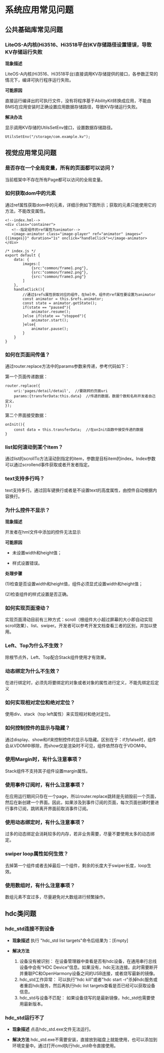 # 系统应用常见问题




## 公共基础库常见问题


### LiteOS-A内核(Hi3516、Hi3518平台)KV存储路径设置错误，导致KV存储运行失败

**现象描述**

LiteOS-A内核(Hi3516、Hi3518平台)直接调用KV存储提供的接口，各参数正常的情况下，编译可执行程序运行失败。

**可能原因**

直接运行编译出的可执行文件，没有将程序基于AbilityKit转换成应用，不能由BMS在应用安装时正确设置应用数据存储路径，导致KV存储运行失败。

**解决办法**

显示调用KV存储的UtilsSetEnv接口，设置数据存储路径。

  
```
UtilsSetEnv("/storage/com.example.kv");
```


## 视觉应用常见问题


### 是否存在一个全局变量，所有的页面都可以访问？

当前框架中不存在所有Page都可以访问的全局变量。


### 如何获取dom中的元素

通过ref属性获取dom中的元素，详细示例如下图所示；获取的元素只能使用它的方法，不能改变属性。

  
```
<!--index.hml-->
<div class="container">
   <!--指定组件的ref属性为animator-->
   <image-animator class="image-player" ref="animator" images="{{images}}" duration="1s" onclick="handleClick"></image-animator>
</div>

/* index.js */
export default {
    data: {
        images:[
            {src:"common/frame1.png"},
            {src:"common/frame2.png"},
            {src:"common/frame3.png"}
        ]
    },
    handleClick(){
        //通过$refs属性获取对应的组件，在hml中，组件的ref属性要设置为animator
        const animator = this.$refs.animator;
        const state = animator.getState();
        if(state == "paused"){
            animator.resume();
        }else if(state == "stopped"){
            animator.start();
        }else{
            animator.pause();
        }
    }
}
```


### 如何在页面间传值？

通过router.replace方法中的params参数来传递，参考代码如下：

第一个页面传递数据：

  
```
router.replace({
    uri:'pages/detail/detail',  //要跳转的页面uri
    params:{transferData:this.data}  //传递的数据，数据个数和名称开发者自己定义，
});
```

第二个界面接受数据：

  
```
onInit(){
    const data = this.transferData;  //在onInit函数中接受传递的数据
}  
```


### list如何滚动到某个item？

通过list的scrollTo方法滚动到指定的item，参数是目标item的index。Index参数可以通过scrollend事件获取或者开发者指定。


### text支持多行吗？

text支持多行。通过回车键换行或者是不设置text的高度属性，由控件自动根据内容换行。


### 为什么控件不显示？

**现象描述**

开发者在hml文件中添加的控件无法显示

**可能原因**

- 未设置width和height值；

- 样式设置错误。

**处理步骤**

(1)检查是否设置width和height值，组件必须显式设置width和height值；

(2)检查组件的样式设置是否正确。


### 如何实现页面滑动？

实现页面滑动目前有三种方式：scroll（根组件大小超过屏幕的大小即自动实现scroll效果）、list、swiper。开发者可以参考开发文档查看三者的区别，并加以使用。


### Left、Top为什么不生效？

除根节点外，Left、Top配合Stack组件使用才有效果。


### 动态绑定为什么不生效？

在进行绑定时，必须先将要绑定的对象或者对象的属性进行定义，不能先绑定后定义


### 如何实现相对定位和绝对定位？

使用div、stack（top left属性）来实现相对和绝对定位。


### 如何控制控件的显示与隐藏？

通过display、show和if来控制控件的显示与隐藏。区别在于：if为false时，组件会从VDOM中移除，而show仅是渲染时不可见，组件依然存在于VDOM中。


### 使用Margin时，有什么注意事项？

Stack组件不支持其子组件设置margin属性。


### 使用事件订阅时，有什么注意事项？

在应用运行期间只存在一个page，所以router.replace跳转是先销毁前一个页面，然后在新创建一个界面。因此，如果涉及到事件订阅的页面，每次页面创建时要进行事件订阅，跳转离开界面前取消事件订阅。


### 使用动态绑定时，有什么注意事项？

过多的动态绑定会消耗较多的内存，若非业务需要，尽量不要使用太多的动态绑定。


### swiper loop属性如何生效？

去掉第一个组件或者去掉最后一个组件，剩余的长度大于swiper长度，loop生效。


### 使用数组时，有什么注意事项？

数组元素不宜过多，尽量避免对大数组进行频繁操作。


## hdc类问题


### hdc_std连接不到设备

- **现象描述**
  执行 "hdc_std list targets"命令后结果为：[Empty]

- **解决方法**
  1. 设备没有被识别：
      在设备管理器中查看是否有hdc设备，在通用串行总线设备中会有“HDC Device”信息。如果没有，hdc无法连接。此时需要断开并重联PC和OpenHarmony设备之间的USB连接，或者烧写最新的镜像。
  2. hdc_std工作异常：
      可以执行"hdc kill"或者"hdc start -r"杀掉hdc服务或者重启hdc服务，然后再执行hdc list targets查看是否已经可以获取设备信息。
  3. hdc_std与设备不匹配：
      如果设备烧写的是最新镜像，hdc_std也需要使用最新版本。


### hdc_std运行不了

- **现象描述**
  点击hdc_std.exe文件无法运行。

- **解决方法**
  hdc_std.exe不需要安装，直接放到磁盘上就能使用，也可以添加到环境变量中。通过打开cmd执行hdc_std命令直接使用。

